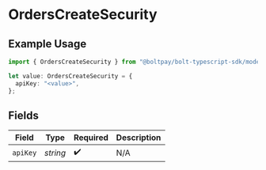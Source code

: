 # OrdersCreateSecurity

## Example Usage

```typescript
import { OrdersCreateSecurity } from "@boltpay/bolt-typescript-sdk/models/operations";

let value: OrdersCreateSecurity = {
  apiKey: "<value>",
};
```

## Fields

| Field              | Type               | Required           | Description        |
| ------------------ | ------------------ | ------------------ | ------------------ |
| `apiKey`           | *string*           | :heavy_check_mark: | N/A                |